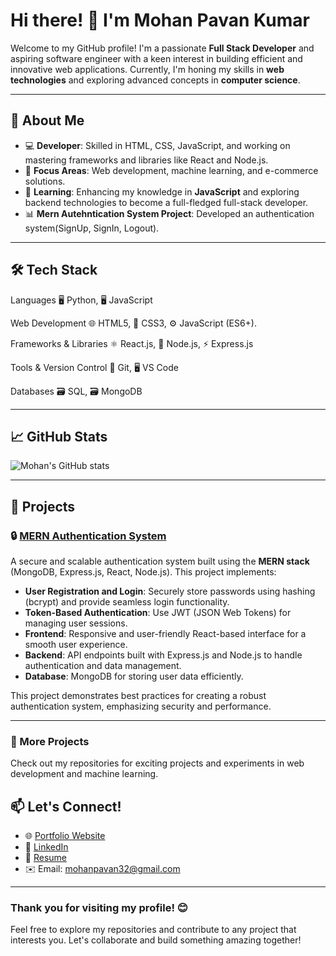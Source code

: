 # Hi there! 👋 I'm Mohan Pavan Kumar

Welcome to my GitHub profile! I'm a passionate **Full Stack Developer** and aspiring software engineer with a keen interest in building efficient and innovative web applications. Currently, I'm honing my skills in **web technologies** and exploring advanced concepts in **computer science**.

---

## 🚀 About Me

- 💻 **Developer**: Skilled in HTML, CSS, JavaScript, and working on mastering frameworks and libraries like React and Node.js.
- 🎯 **Focus Areas**: Web development, machine learning, and e-commerce solutions.
- 🌱 **Learning**: Enhancing my knowledge in **JavaScript** and exploring backend technologies to become a full-fledged full-stack developer.
- 📊 **Mern Autehntication System Project**: Developed an authentication system(SignUp, SignIn, Logout).

---

## 🛠️ Tech Stack

Languages
🖥️ Python, 🖥️ JavaScript

Web Development
🌐 HTML5, 🎨 CSS3, ⚙️ JavaScript (ES6+).

Frameworks & Libraries
⚛️ React.js, 🚀 Node.js, ⚡ Express.js

Tools & Version Control
🔧 Git, 🖥️ VS Code

Databases
🗃️ SQL, 🗃️ MongoDB

---

## 📈 GitHub Stats

![Mohan's GitHub stats](https://github-readme-stats.vercel.app/api?username=Mohanpavankumar&show_icons=true&theme=radical)

---

## 📂 Projects

### 🔒 [MERN Authentication System](https://github.com/Mohanpavankumar/mern-authentication-system)
A secure and scalable authentication system built using the **MERN stack** (MongoDB, Express.js, React, Node.js). This project implements:

- **User Registration and Login**: Securely store passwords using hashing (bcrypt) and provide seamless login functionality.
- **Token-Based Authentication**: Use JWT (JSON Web Tokens) for managing user sessions.
- **Frontend**: Responsive and user-friendly React-based interface for a smooth user experience.
- **Backend**: API endpoints built with Express.js and Node.js to handle authentication and data management.
- **Database**: MongoDB for storing user data efficiently.

This project demonstrates best practices for creating a robust authentication system, emphasizing security and performance.

---

### 🌟 More Projects
Check out my repositories for exciting projects and experiments in web development and machine learning.


## 📫 Let's Connect!

- 🌐 [Portfolio Website](https://mohanpavan.netlify.app/)
- 💼 [LinkedIn](https://www.linkedin.com/in/mohana-pavan-kumar-vankayala-a3a931234/)
- 📝 [Resume](#)
- ✉️ Email: mohanpavan32@gmail.com

---

### Thank you for visiting my profile! 😊
Feel free to explore my repositories and contribute to any project that interests you. Let's collaborate and build something amazing together!
